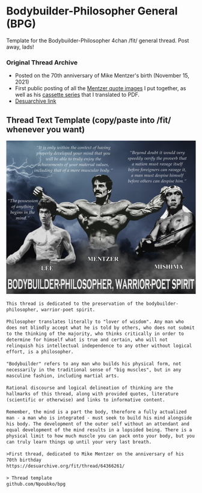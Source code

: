 # Bodybuilder-Philosopher General (BPG)
Template for the Bodybuilder-Philosopher 4chan /fit/ general thread. Post away, lads!

### Original Thread Archive
* Posted on the 70th anniversary of Mike Mentzer's birth (November 15, 2021)
* First public posting of all the [Mentzer quote images](https://github.com/Npoubko/Mentzer-Quote-Images) I put together, as well as his [cassette series](https://github.com/Npoubko/Mentzer-Cassette-Transcript) that I translated to PDF.
* [Desuarchive link](https://desuarchive.org/fit/thread/64366261/)

## Thread Text Template (copy/paste into /fit/ whenever you want)
![](/images/bpg_small_filesize.png)



    This thread is dedicated to the preservation of the bodybuilder-philosopher, warrior-poet spirit.
    
    Philosopher translates literally to "lover of wisdom". Any man who does not blindly accept what he is told by others, who does not submit to the thinking of the majority, who thinks critically in order to determine for himself what is true and certain, who will not relinquish his intellectual independence to any other without logical effort, is a philosopher.
    
    "Bodybuilder" refers to any man who builds his physical form, not necessarily in the traditional sense of "big muscles", but in any masculine fashion, including martial arts.
    
    Rational discourse and logical delineation of thinking are the hallmarks of this thread, along with provided quotes, literature (scientific or otherwise) and links to informative content.
    
    Remember, the mind is a part the body, therefore a fully actualized man - a man who is integrated - must seek to build his mind alongside his body. The development of the outer self without an attendant and equal development of the mind results in a lopsided being. There is a physical limit to how much muscle you can pack onto your body, but you can truly learn things up until your very last breath.
    
    >First thread, dedicated to Mike Mentzer on the anniversary of his 70th birthday
    https://desuarchive.org/fit/thread/64366261/

    > Thread template
    github.com/Npoubko/bpg
